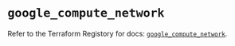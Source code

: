 # `google_compute_network`

Refer to the Terraform Registory for docs: [`google_compute_network`](https://registry.terraform.io/providers/hashicorp/google-beta/4.76.0/docs/resources/google_compute_network).
